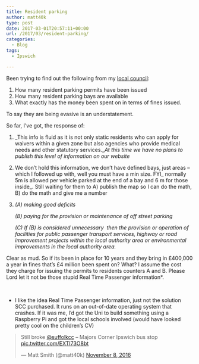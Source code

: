 ```yaml
---
title: Resident parking
author: matt40k
type: post
date: 2017-03-01T20:57:11+00:00
url: /2017/03/resident-parking/
categories:
  - Blog
tags:
  - Ipswich

---
```

Been trying to find out the following from my <a href="https://www.ipswich.gov.uk/" target="_blank" rel="nofollow">local council</a>:

  1. How many resident parking permits have been issued
  2. How many resident parking bays are available
  3. What exactly has the money been spent on in terms of fines issued.

To say they are being evasive is an understatement.

So far, I&#8217;ve got, the response of:

  1. _This info is fluid as it is not only static residents who can apply for waivers within a given zone but also agencies who provide medical needs and other statutory services.__At this time we have no plans to publish this level of information on our website_
  2. We don&#8217;t hold this information, we don&#8217;t have defined bays, just areas &#8211; which I followed up with, well you must have a min size. FYI_ normally 5m is allowed per vehicle parked at the end of a bay and 6 m for those inside_. Still waiting for them to A) publish the map so I can do the math, B) do the math and give me a number
  3. _(A) making good deficits_
  
     _(B) paying for the provision or maintenance of off street parking_
  
     _(C) If (B) is considered unnecessary  then the provision or operation of facilities for public passenger transport services, highway or road improvement projects within the local authority area or environmental improvements in the local authority area._

Clear as mud. So if its been in place for 10 years and they bring in £400,000 a year in fines that&#8217;s £4 million been spent on? What? I assume the cost they charge for issuing the permits to residents counters A and B. Please Lord let it not be those stupid Real Time Passenger information*.

&nbsp;

* I like the idea Real Time Passenger information, just not the solution SCC purchased. It runs on an out-of-date operating system that crashes. If it was me, I&#8217;d got the Uni to build something using a Raspberry Pi and got the local schools involved (would have looked pretty cool on the children&#8217;s CV)

<blockquote class="twitter-tweet" data-width="550">
  <p lang="en" dir="ltr">
    Still broke <a href="https://twitter.com/suffolkcc" target="_blank" rel="nofollow">@suffolkcc</a> &#8211; Majors Corner Ipswich bus stop <a href="https://t.co/EXTI73O8bt" target="_blank" rel="nofollow">pic.twitter.com/EXTI73O8bt</a>
  </p>
  
  <p>
    &mdash; Matt Smith (@matt40k) <a href="https://twitter.com/matt40k/status/795913583204962305" target="_blank" rel="nofollow">November 8, 2016</a>
  </p>
</blockquote>



&nbsp;

